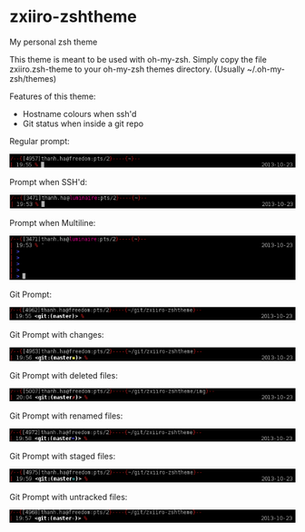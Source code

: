 zxiiro-zshtheme
===============

My personal zsh theme


This theme is meant to be used with oh-my-zsh. Simply copy the file
zxiiro.zsh-theme to your oh-my-zsh themes directory. (Usually
~/.oh-my-zsh/themes)


Features of this theme:
* Hostname colours when ssh'd
* Git status when inside a git repo


Regular prompt:

![No Git](img/snapshot.png)

Prompt when SSH'd:

![SSH](img/snapshot-ssh.png)

Prompt when Multiline:

![SSH](img/snapshot-multiline.png)

Git Prompt:

![Git](img/snapshot-git.png)

Git Prompt with changes:

![Git Changes](img/snapshot-git-changed.png)

Git Prompt with deleted files:

![Git Deleted](img/snapshot-git-deleted.png)

Git Prompt with renamed files:

![Git Renamed](img/snapshot-git-renamed.png)

Git Prompt with staged files:

![Git Staged](img/snapshot-git-staged.png)

Git Prompt with untracked files:

![Git Untracked](img/snapshot-git-untracked.png)

